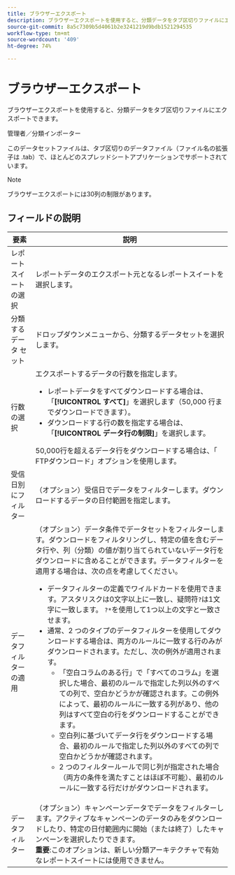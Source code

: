 ```yaml
---
title: ブラウザーエクスポート
description: ブラウザーエクスポートを使用すると、分類データをタブ区切りファイルにエクスポートできます。
source-git-commit: 8a5c7309b5d4061b2e3241219d9bdb1521294535
workflow-type: tm+mt
source-wordcount: '409'
ht-degree: 74%

---
```



# ブラウザーエクスポート

ブラウザーエクスポートを使用すると、分類データをタブ区切りファイルにエクスポートできます。

管理者／分類インポーター

このデータセットファイルは、タブ区切りのデータファイル（ファイル名の拡張子は .tab）で、ほとんどのスプレッドシートアプリケーションでサポートされています。

>[!NOTE]
>ブラウザーエクスポートには30列の制限があります。

## フィールドの説明

| 要素 | 説明 |
| --- | --- |
| レポートスイートの選択 | レポートデータのエクスポート元となるレポートスイートを選択します。 |
| 分類するデータ セット | ドロップダウンメニューから、分類するデータセットを選択します。 |
| 行数の選択 | エクスポートするデータの行数を指定します。<ul><li>レポートデータをすべてダウンロードする場合は、「**[!UICONTROL すべて]**」を選択します（50,000 行までダウンロードできます）。</li><li>ダウンロードする行の数を指定する場合は、「**[!UICONTROL データ行の制限]**」を選択します。</li></ul>50,000行を超えるデータ行をダウンロードする場合は、「 FTPダウンロード」オプションを使用します。 |
| 受信日別にフィルター | （オプション）受信日でデータをフィルターします。ダウンロードするデータの日付範囲を指定します。 |
| データフィルターの適用 | （オプション）データ条件でデータセットをフィルターします。ダウンロードをフィルタリングし、特定の値を含むデータ行や、列（分類）の値が割り当てられていないデータ行をダウンロードに含めることができます。データフィルターを適用する場合は、次の点を考慮してください。<ul><li>データフィルターの定義でワイルドカードを使用できます。アスタリスクは0文字以上に一致し、疑問符`?`は1文字に一致します。 `?*`を使用して1つ以上の文字と一致させます。</li><li>通常、2 つのタイプのデータフィルターを使用してダウンロードする場合は、両方のルールに一致する行のみがダウンロードされます。ただし、次の例外が適用されます。<ul><li>「空白コラムのある行」で「すべてのコラム」を選択した場合、最初のルールで指定した列以外のすべての列で、空白かどうかが確認されます。この例外によって、最初のルールに一致する列があり、他の列はすべて空白の行をダウンロードすることができます。</li><li>空白列に基づいてデータ行をダウンロードする場合、最初のルールで指定した列以外のすべての列で空白かどうかが確認されます。</li><li>2 つのフィルタールールで同じ列が指定された場合（両方の条件を満たすことはほぼ不可能）、最初のルールに一致する行だけがダウンロードされます。</li></ul></ul> |
| データフィルター | （オプション）キャンペーンデータでデータをフィルターします。アクティブなキャンペーンのデータのみをダウンロードしたり、特定の日付範囲内に開始（または終了）したキャンペーンを選択したりできます。<br>**重要**:このオプションは、新しい分類アーキテクチャで有効なレポートスイートには使用できません。 |

